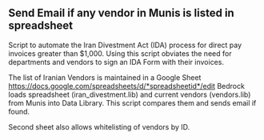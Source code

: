 ## Send Email if any vendor in Munis is listed in spreadsheet

Script to automate the Iran Divestment Act (IDA) process for direct pay invoices greater than $1,000. Using this script obviates the need for departments and vendors to sign an IDA Form with their invoices.

The list of Iranian Vendors is maintained in a Google Sheet 
https://docs.google.com/spreadsheets/d/*spreadsheetid*/edit
Bedrock loads spreadsheet (iran_divestment.lib) and current vendors (vendors.lib) from Munis into Data Library.
This script compares them and sends email if found.

Second sheet also allows whitelisting of vendors by ID.

